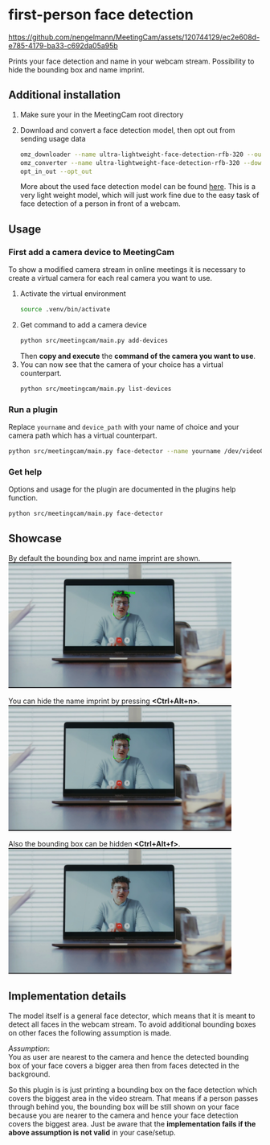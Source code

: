 
# first-person face detection

https://github.com/nengelmann/MeetingCam/assets/120744129/ec2e608d-e785-4179-ba33-c692da05a95b

Prints your face detection and name in your webcam stream. Possibility to hide the bounding box and name imprint.

## Additional installation

1. Make sure your in the MeetingCam root directory

2. Download and convert a face detection model, then opt out from sending usage data
   ```bash
   omz_downloader --name ultra-lightweight-face-detection-rfb-320 --output_dir src/meetingcam/models
   omz_converter --name ultra-lightweight-face-detection-rfb-320 --download_dir src/meetingcam/models --output_dir src/meetingcam/models --precision=FP16
   opt_in_out --opt_out
   ```
   More about the used face detection model can be found [here](https://github.com/openvinotoolkit/open_model_zoo/blob/master/models/public/ultra-lightweight-face-detection-rfb-320/README.md).
   This is a very light weight model, which will just work fine due to the easy task of face detection of a person in front of a webcam.

## Usage

### First add a camera device to MeetingCam

To show a modified camera stream in online meetings it is necessary to create a virtual camera for each real camera you want to use.

1. Activate the virtual environment
   ```bash
   source .venv/bin/activate
   ```
2. Get command to add a camera device
   ```bash
   python src/meetingcam/main.py add-devices
   ```
   Then **copy and execute** the **command of the camera you want to use**.
3. You can now see that the camera of your choice has a virtual counterpart.
   ```bash
   python src/meetingcam/main.py list-devices
   ```

### Run a plugin
Replace `yourname` and `device_path` with your name of choice and your camera path which has a virtual counterpart.
```bash
python src/meetingcam/main.py face-detector --name yourname /dev/video0
```


### Get help
Options and usage for the plugin are documented in the plugins help function.
```bash
python src/meetingcam/main.py face-detector
```

## Showcase
By default the bounding box and name imprint are shown. \
<img src="/assets/example_face_detection_n_+_f_trigger.png" height=250>

You can hide the name imprint by pressing **<Ctrl+Alt+n>**. \
<img src="/assets/example_face_detection_face_f_trigger.png" height=250>

Also the bounding box can be hidden **<Ctrl+Alt+f>**. \
<img src="/assets/example_face_detection_no_trigger.png" height=250>



## Implementation details

The model itself is a general face detector, which means that it is meant to detect all faces in the webcam stream. To avoid additional bounding boxes on other faces the following assumption is made.

_Assumption_: \
You as user are nearest to the camera and hence the detected bounding box of your face covers a bigger area then from faces detected in the background.

So this plugin is is just printing a bounding box on the face detection which covers the biggest area in the video stream. That means if a person passes through behind you, the bounding box will be still shown on your face because you are nearer to the camera and hence your face detection covers the biggest area. 
Just be aware that the **implementation fails if the above assumption is not valid** in your case/setup.